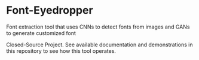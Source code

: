 # Font-Eyedropper
Font extraction tool that uses CNNs to detect fonts from images and GANs to generate customized font

Closed-Source Project. See available documentation and demonstrations in this repository to see how this tool operates.
